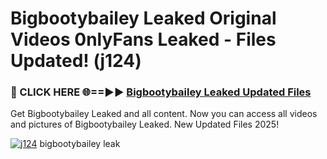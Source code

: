 # Bigbootybailey Leaked Original Videos 0nlyFans Leaked - Files Updated! (j124)

<h3>🔴 CLICK HERE 🌐==►► <a href="https://tinyurl.com/x26r9saj" rel="nofollow">Bigbootybailey Leaked Updated Files</a></h3>

Get Bigbootybailey Leaked and all content. Now you can access all videos and pictures of Bigbootybailey Leaked. New Updated Files 2025!

[![j124](https://i.imgur.com/LkgZPqh.gif)](https://tinyurl.com/x26r9saj)
bigbootybailey leak